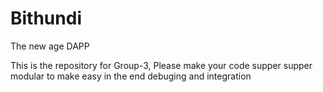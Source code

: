 # Bithundi
The new age DAPP

This is the repository for Group-3,
Please make your code supper supper modular to make easy in the end debuging and integration
